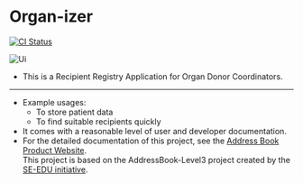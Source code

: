 # Organ-izer

[![CI Status](https://github.com/AY2526S1-CS2103T-T17-3/tp/workflows/Java%20CI/badge.svg)](https://github.com/AY2526S1-CS2103T-T17-3/tp/actions)

![Ui](docs/images/Ui.png)

* This is a Recipient Registry Application for Organ Donor   Coordinators.

---
* Example usages:
  * To store patient data
  * To find suitable recipients quickly  
* It comes with a reasonable level of user and developer documentation.  
* For the detailed documentation of this project, see the [Address Book Product Website](https://ay2526s1-cs2103t-t17-3.github.io/tp/).  
This project is based on the AddressBook-Level3 project created by the [SE-EDU initiative](https://se-education.org/).
